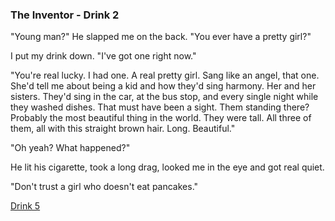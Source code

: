 ### The Inventor - Drink 2

"Young man?" He slapped me on the back. "You ever have a pretty girl?"

I put my drink down. "I've got one right now."

"You're real lucky. I had one. A real pretty girl. Sang like an angel,
that one. She'd tell me about being a kid and how they'd sing harmony.
Her and her sisters. They'd sing in the car, at the bus stop, and every
single night while they washed dishes. That must have been a sight. Them
standing there? Probably the most beautiful thing in the world. They
were tall. All three of them, all with this straight brown hair. Long.
Beautiful."

"Oh yeah? What happened?"

He lit his cigarette, took a long drag, looked me in the eye and got
real quiet.

"Don't trust a girl who doesn't eat pancakes."




[Drink 5](theInventor5.html)
